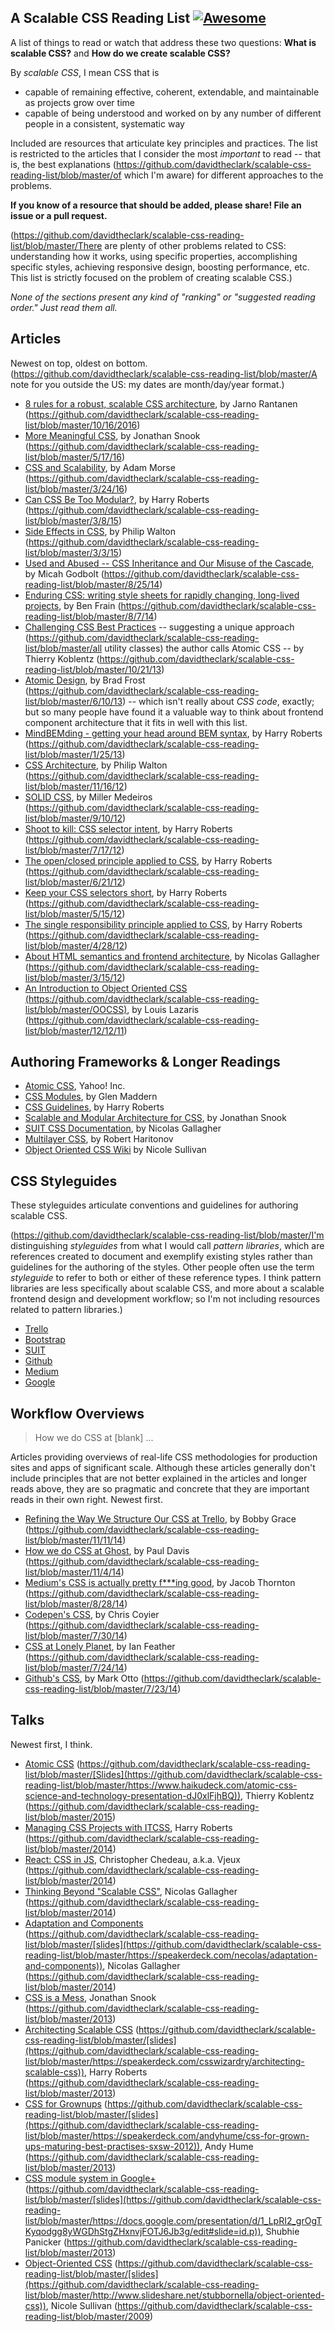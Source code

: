 ## A Scalable CSS Reading List [![Awesome](https://cdn.rawgit.com/sindresorhus/awesome/d7305f38d29fed78fa85652e3a63e154dd8e8829/media/badge.svg)](https://github.com/sindresorhus/awesome)

A list of things to read or watch that address these two questions: **What is scalable CSS?** and **How do we create scalable CSS?**

By *scalable CSS*, I mean CSS that is
- capable of remaining effective, coherent, extendable, and maintainable as projects grow over time
- capable of being understood and worked on by any number of different people in a consistent, systematic way

Included are resources that articulate key principles and practices. The list is restricted to the articles that I consider the most *important* to read -- that is, the best explanations (https://github.com/davidtheclark/scalable-css-reading-list/blob/master/of which I'm aware) for different approaches to the problems.

**If you know of a resource that should be added, please share! File an issue or a pull request.**

(https://github.com/davidtheclark/scalable-css-reading-list/blob/master/There are plenty of other problems related to CSS: understanding how it works, using specific properties, accomplishing specific styles, achieving responsive design, boosting performance, etc. This list is strictly focused on the problem of creating scalable CSS.)

*None of the sections present any kind of "ranking" or "suggested reading order." Just read them all.*

## Articles

Newest on top, oldest on bottom. (https://github.com/davidtheclark/scalable-css-reading-list/blob/master/A note for you outside the US: my dates are month/day/year format.)

- [8 rules for a robust, scalable CSS architecture](https://github.com/davidtheclark/scalable-css-reading-list/blob/master/https://github.com/jareware/css-architecture/blob/master/README.md), by Jarno Rantanen (https://github.com/davidtheclark/scalable-css-reading-list/blob/master/10/16/2016)
- [More Meaningful CSS](https://github.com/davidtheclark/scalable-css-reading-list/blob/master/http://snook.ca/archives/html_and_css/more-meaningful-css), by Jonathan Snook (https://github.com/davidtheclark/scalable-css-reading-list/blob/master/5/17/16)
- [CSS and Scalability](https://github.com/davidtheclark/scalable-css-reading-list/blob/master/http://mrmrs.io/writing/2016/03/24/scalable-css/), by Adam Morse (https://github.com/davidtheclark/scalable-css-reading-list/blob/master/3/24/16)
- [Can CSS Be Too Modular?](https://github.com/davidtheclark/scalable-css-reading-list/blob/master/http://csswizardry.com/2015/03/can-css-be-too-modular/), by Harry Roberts (https://github.com/davidtheclark/scalable-css-reading-list/blob/master/3/8/15)
- [Side Effects in CSS](https://github.com/davidtheclark/scalable-css-reading-list/blob/master/http://philipwalton.com/articles/side-effects-in-css/), by Philip Walton (https://github.com/davidtheclark/scalable-css-reading-list/blob/master/3/3/15)
- [Used and Abused -- CSS Inheritance and Our Misuse of the Cascade](https://github.com/davidtheclark/scalable-css-reading-list/blob/master/http://www.phase2technology.com/blog/used-and-abused-css-inheritance-and-our-misuse-of-the-cascade/?utm_source=CSS-Weekly&utm_campaign=Issue-127&utm_medium=RSS), by Micah Godbolt (https://github.com/davidtheclark/scalable-css-reading-list/blob/master/8/25/14)
- [Enduring CSS: writing style sheets for rapidly changing, long-lived projects](https://github.com/davidtheclark/scalable-css-reading-list/blob/master/http://benfrain.com/enduring-css-writing-style-sheets-rapidly-changing-long-lived-projects), by Ben Frain (https://github.com/davidtheclark/scalable-css-reading-list/blob/master/8/7/14)
- [Challenging CSS Best Practices](https://github.com/davidtheclark/scalable-css-reading-list/blob/master/http://www.smashingmagazine.com/2013/10/21/challenging-css-best-practices-atomic-approach/) -- suggesting a unique approach (https://github.com/davidtheclark/scalable-css-reading-list/blob/master/all utility classes) the author calls Atomic CSS -- by Thierry Koblentz (https://github.com/davidtheclark/scalable-css-reading-list/blob/master/10/21/13)
- [Atomic Design](https://github.com/davidtheclark/scalable-css-reading-list/blob/master/http://bradfrostweb.com/blog/post/atomic-web-design/), by Brad Frost (https://github.com/davidtheclark/scalable-css-reading-list/blob/master/6/10/13) -- which isn't really about *CSS code*, exactly; but so many people have found it a valuable way to think about frontend component architecture that it fits in well with this list.
- [MindBEMding - getting your head around BEM syntax](https://github.com/davidtheclark/scalable-css-reading-list/blob/master/http://csswizardry.com/2013/01/mindbemding-getting-your-head-round-bem-syntax/), by Harry Roberts (https://github.com/davidtheclark/scalable-css-reading-list/blob/master/1/25/13)
- [CSS Architecture](https://github.com/davidtheclark/scalable-css-reading-list/blob/master/http://philipwalton.com/articles/css-architecture/), by Philip Walton (https://github.com/davidtheclark/scalable-css-reading-list/blob/master/11/16/12)
- [SOLID CSS](https://github.com/davidtheclark/scalable-css-reading-list/blob/master/http://blog.millermedeiros.com/solid-css/), by Miller Medeiros (https://github.com/davidtheclark/scalable-css-reading-list/blob/master/9/10/12)
- [Shoot to kill: CSS selector intent](https://github.com/davidtheclark/scalable-css-reading-list/blob/master/http://csswizardry.com/2012/07/shoot-to-kill-css-selector-intent/), by Harry Roberts (https://github.com/davidtheclark/scalable-css-reading-list/blob/master/7/17/12)
- [The open/closed principle applied to CSS](https://github.com/davidtheclark/scalable-css-reading-list/blob/master/http://csswizardry.com/2012/06/the-open-closed-principle-applied-to-css/), by Harry Roberts (https://github.com/davidtheclark/scalable-css-reading-list/blob/master/6/21/12)
- [Keep your CSS selectors short](https://github.com/davidtheclark/scalable-css-reading-list/blob/master/http://csswizardry.com/2012/05/keep-your-css-selectors-short/), by Harry Roberts (https://github.com/davidtheclark/scalable-css-reading-list/blob/master/5/15/12)
- [The single responsibility principle applied to CSS](https://github.com/davidtheclark/scalable-css-reading-list/blob/master/http://csswizardry.com/2012/04/the-single-responsibility-principle-applied-to-css/), by Harry Roberts (https://github.com/davidtheclark/scalable-css-reading-list/blob/master/4/28/12)
- [About HTML semantics and frontend architecture](https://github.com/davidtheclark/scalable-css-reading-list/blob/master/http://nicolasgallagher.com/about-html-semantics-front-end-architecture/), by Nicolas Gallagher (https://github.com/davidtheclark/scalable-css-reading-list/blob/master/3/15/12)
- [An Introduction to Object Oriented CSS (https://github.com/davidtheclark/scalable-css-reading-list/blob/master/OOCSS)](https://github.com/davidtheclark/scalable-css-reading-list/blob/master/http://www.smashingmagazine.com/2011/12/12/an-introduction-to-object-oriented-css-oocss/), by Louis Lazaris (https://github.com/davidtheclark/scalable-css-reading-list/blob/master/12/12/11)

## Authoring Frameworks & Longer Readings

- [Atomic CSS](http://acss.io/), Yahoo! Inc.
- [CSS Modules](http://glenmaddern.com/articles/css-modules), by Glen Maddern
- [CSS Guidelines](http://cssguidelin.es/), by Harry Roberts
- [Scalable and Modular Architecture for CSS](https://smacss.com/), by Jonathan Snook
- [SUIT CSS Documentation](https://github.com/suitcss/suit/blob/master/doc/README.md), by Nicolas Gallagher
- [Multilayer CSS](http://operatino.github.io/MCSS/en/), by Robert Haritonov
- [Object Oriented CSS Wiki](https://github.com/stubbornella/oocss/wiki) by Nicole Sullivan

## CSS Styleguides

These styleguides articulate conventions and guidelines for authoring scalable CSS.

(https://github.com/davidtheclark/scalable-css-reading-list/blob/master/I'm distinguishing *styleguides* from what I would call *pattern libraries*, which are references created to document and exemplify existing styles rather than guidelines for the authoring of the styles. Other people often use the term *styleguide* to refer to both or either of these reference types. I think pattern libraries are less specifically about scalable CSS, and more about a scalable frontend design and development workflow; so I'm not including resources related to pattern libraries.)

- [Trello](https://gist.github.com/bobbygrace/9e961e8982f42eb91b80)
- [Bootstrap](http://mdo.github.io/code-guide/#css)
- [SUIT](https://github.com/suitcss/suit/blob/master/doc/STYLE.md#4-css)
- [Github](https://github.com/styleguide/css)
- [Medium](https://gist.github.com/fat/a47b882eb5f84293c4ed)
- [Google](https://google.github.io/styleguide/htmlcssguide.xml#CSS_Style_Rules)

## Workflow Overviews

> How we do CSS at [blank] ...

Articles providing overviews of real-life CSS methodologies for production sites and apps of significant scale. Although these articles generally don't include principles that are not better explained in the articles and longer reads above, they are so pragmatic and concrete that they are important reads in their own right. Newest first.

- [Refining the Way We Structure Our CSS at Trello](https://github.com/davidtheclark/scalable-css-reading-list/blob/master/http://blog.trello.com/refining-the-way-we-structure-our-css-at-trello/), by Bobby Grace (https://github.com/davidtheclark/scalable-css-reading-list/blob/master/11/11/14)
- [How we do CSS at Ghost](https://github.com/davidtheclark/scalable-css-reading-list/blob/master/http://dev.ghost.org/css-at-ghost), by Paul Davis (https://github.com/davidtheclark/scalable-css-reading-list/blob/master/11/4/14)
- [Medium's CSS is actually pretty f\*\*\*ing good](https://github.com/davidtheclark/scalable-css-reading-list/blob/master/https://medium.com/@fat/mediums-css-is-actually-pretty-fucking-good-b8e2a6c78b06), by Jacob Thornton (https://github.com/davidtheclark/scalable-css-reading-list/blob/master/8/28/14)
- [Codepen's CSS](https://github.com/davidtheclark/scalable-css-reading-list/blob/master/http://codepen.io/chriscoyier/blog/codepens-css), by Chris Coyier (https://github.com/davidtheclark/scalable-css-reading-list/blob/master/7/30/14)
- [CSS at Lonely Planet](https://github.com/davidtheclark/scalable-css-reading-list/blob/master/http://ianfeather.co.uk/css-at-lonely-planet/), by Ian Feather (https://github.com/davidtheclark/scalable-css-reading-list/blob/master/7/24/14)
- [Github's CSS](https://github.com/davidtheclark/scalable-css-reading-list/blob/master/http://markdotto.com/2014/07/23/githubs-css/), by Mark Otto (https://github.com/davidtheclark/scalable-css-reading-list/blob/master/7/23/14)


## Talks

Newest first, I think.

- [Atomic CSS](https://github.com/davidtheclark/scalable-css-reading-list/blob/master/https://www.youtube.com/watch?v=bokjM0ZaizQ) (https://github.com/davidtheclark/scalable-css-reading-list/blob/master/[Slides](https://github.com/davidtheclark/scalable-css-reading-list/blob/master/https://www.haikudeck.com/atomic-css-science-and-technology-presentation-dJ0xlFjhBQ)), Thierry Koblentz (https://github.com/davidtheclark/scalable-css-reading-list/blob/master/2015)
- [Managing CSS Projects with ITCSS](https://github.com/davidtheclark/scalable-css-reading-list/blob/master/https://speakerdeck.com/dafed/managing-css-projects-with-itcss), Harry Roberts (https://github.com/davidtheclark/scalable-css-reading-list/blob/master/2014)
- [React: CSS in JS](https://github.com/davidtheclark/scalable-css-reading-list/blob/master/http://blog.vjeux.com/2014/javascript/react-css-in-js-nationjs.html), Christopher Chedeau, a.k.a. Vjeux (https://github.com/davidtheclark/scalable-css-reading-list/blob/master/2014)
- [Thinking Beyond "Scalable CSS"](https://github.com/davidtheclark/scalable-css-reading-list/blob/master/http://www.thedotpost.com/2014/11/nicolas-gallagher-thinking-beyond-scalable-css), Nicolas Gallagher (https://github.com/davidtheclark/scalable-css-reading-list/blob/master/2014)
- [Adaptation and Components](https://github.com/davidtheclark/scalable-css-reading-list/blob/master/https://www.youtube.com/watch?v=m0oMHG6ZXvo) (https://github.com/davidtheclark/scalable-css-reading-list/blob/master/[slides](https://github.com/davidtheclark/scalable-css-reading-list/blob/master/https://speakerdeck.com/necolas/adaptation-and-components)), Nicolas Gallagher (https://github.com/davidtheclark/scalable-css-reading-list/blob/master/2014)
- [CSS is a Mess](https://github.com/davidtheclark/scalable-css-reading-list/blob/master/https://www.youtube.com/watch?v=C4z_9F6nfS8), Jonathan Snook (https://github.com/davidtheclark/scalable-css-reading-list/blob/master/2013)
- [Architecting Scalable CSS](https://github.com/davidtheclark/scalable-css-reading-list/blob/master/http://vimeo.com/67544231) (https://github.com/davidtheclark/scalable-css-reading-list/blob/master/[slides](https://github.com/davidtheclark/scalable-css-reading-list/blob/master/https://speakerdeck.com/csswizardry/architecting-scalable-css)), Harry Roberts (https://github.com/davidtheclark/scalable-css-reading-list/blob/master/2013)
- [CSS for Grownups](https://github.com/davidtheclark/scalable-css-reading-list/blob/master/https://www.youtube.com/watch?v=ZpFdyfs03Ug) (https://github.com/davidtheclark/scalable-css-reading-list/blob/master/[slides](https://github.com/davidtheclark/scalable-css-reading-list/blob/master/https://speakerdeck.com/andyhume/css-for-grown-ups-maturing-best-practises-sxsw-2012)), Andy Hume (https://github.com/davidtheclark/scalable-css-reading-list/blob/master/2013)
- [CSS module system in Google+](https://github.com/davidtheclark/scalable-css-reading-list/blob/master/https://github.com/davidtheclark/scalable-css-reading-list/issues/3) (https://github.com/davidtheclark/scalable-css-reading-list/blob/master/[slides](https://github.com/davidtheclark/scalable-css-reading-list/blob/master/https://docs.google.com/presentation/d/1_LpRI2_grOgTKyqodgg8yWGDhStgZHxnvjFOTJ6Jb3g/edit#slide=id.p)), Shubhie Panicker (https://github.com/davidtheclark/scalable-css-reading-list/blob/master/2013)
- [Object-Oriented CSS](https://github.com/davidtheclark/scalable-css-reading-list/blob/master/https://www.youtube.com/watch?v=BjAdHyA9nIY) (https://github.com/davidtheclark/scalable-css-reading-list/blob/master/[slides](https://github.com/davidtheclark/scalable-css-reading-list/blob/master/http://www.slideshare.net/stubbornella/object-oriented-css)), Nicole Sullivan (https://github.com/davidtheclark/scalable-css-reading-list/blob/master/2009)